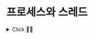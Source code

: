 
# 프로세스와 스레드 <a name = "outline"></a>

<details>
   <summary> Click 🙋‍♀️</summary>
<br />
 
### 프로세스  
- 프로세스는 컴퓨터 시스템의 작업 단위로 태스크라고도 부름
  - 저장장치에 저장되어 있는 정적인 상태인 "프로그램"이 운영체제로부터 프로세스 제어블록을 받아 메모리상에 올라오면 "프로세스"가 됨
  - 프로세스 제어 블록이 없으면 프로그램이 프로세스로 전환되지 못하며, 어떤 프로그램이 프로세스가 되었다는 것은 운영체제로부터 프로세스 제어 블록을 받았다는 의미
  - 프로그램 실행->프로세스
  - 자신만의 고유 공간과 자원을 할당받아 사용(코드/데이터/힙/스택)
  
  
### 스레드
- CPU 스케줄러가 CPU에 작업을 요청하는 실행단위=프로세스 안에서 실행되는 흐름단위
  - 운영체제가 프로세스 제어블록을 생성하고 작업에 필요한 메모리 영역을 확보한 후 준비된 프로세스를 준비큐에 삽입  
  ->프로세스가 생성되면 CPU스케줄러는 프로세스가 해야하는 일을 CPU에 전달하고 실제 작업은 CPU가 수행  
  ->이때 CPU스케줄러가 CPU에 전달하는 일 하나는 "스레드"  
  - 스레드는 스택영역만 따로 할당받고 나머지 영역은 스레드끼리 서로 공유

  
### 스레드 vs 프로세스
-  프로세스는 운영체제의 작업단위, 스레드는 CPU 스케줄러가 CPU에 작업을 요청하는 실행단위 
-  프로세스는 자신만의 고유 공간과 자원 할당 받음 / 스레드는 다른 스레드와 자원 공유
  
### 멀티스레드 vs 멀티태스크
- 예전엔 여러 작업을 동시에 처리하기 위해 fork() 시스템 호출로 프로세스를 전환하는 방법을 이용했음 = 멀티태스크 ex) 워드랑 프린트 스풀러는 독립적으로 작동하다가 필요할 때 출력할 데이터를 프로세스간 통신을 이용해 주고받음     
  ->프로세스의 정적영역(코드/데이터) 영역 메모리 중복 
  ->비슷한 일을 하는 여러 프로세스를 만들지 말자   
  ->정적영역 공유면서 여러개의 일을 하나의 프로세스 내에서 하자  
  ->코드 영역등을 함께 공유해서 자원 낭비 막고 효율성 향상!!! 

  - 멀티스레드 장점
    - 자원공유: 프로세스가 가진 자원을 모든 스레드가 공유->작업 원활   
    - 응답성 향상: 다른 스레드가 작업을 계속하여 사용자의 작업 요구에 빨리 응답 가능   
   ex) 채팅+파일 주고받기 / 워드 작성+틀린글자 찾아줌 / 비디오 플레이어 입출력(재생파일 저장장치로부터 가져옴)+영상재생   
  
 - 멀티스레드 단점
    - 독립X: 모든 스레드가 자원공유하니까 한 스레드에 문제 발생하면 전체 프로세스에 영향  
  EX)익스플로러:프로세스1+멀티스레드 / 크롬:멀티태스크 -> 다른 화면 종료되어도 전체종료X
    - 동기화:자원 공유로 인한 일치 문제 등
  멀티스레드의 안전성에 대한 단점은 Critical Section 기법을 통해 대비함

하나의 스레드가 공유 데이터 값을 변경하는 시점에 다른 스레드가 그 값을 읽으려할 때 발생하는 문제를 해결하기 위한 동기화 과정
  
### 멀티스레드 vs 싱글스레드
  
### 각 종류가 유리한 상황/이유
  
### 오버헤드 발생 이유
  
### 응용사례) 이런 상태일때는 무슨 스레드 쓰니??
  

</details>
